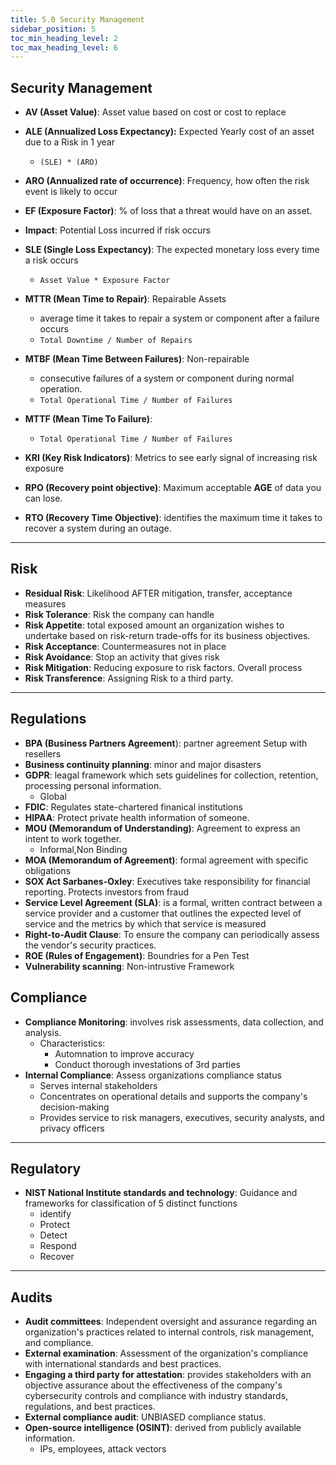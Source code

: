 ```yaml
---
title: 5.0 Security Management
sidebar_position: 5
toc_min_heading_level: 2
toc_max_heading_level: 6
---
```


## Security Management

- **AV (Asset Value)**: Asset value based on cost or cost to replace
- **ALE (Annualized Loss Expectancy):** Expected Yearly cost of an asset due to a Risk in 1 year
  - `(SLE) * (ARO) `
- **ARO (Annualized rate of occurrence)**: Frequency, how often the risk event is likely to occur
- **EF (Exposure Factor)**: % of loss that a threat would have on an asset.
- **Impact**: Potential Loss incurred if risk occurs 
- **SLE (Single Loss Expectancy)**: The expected monetary loss every time a risk occurs
  - `Asset Value * Exposure Factor `


- **MTTR (Mean Time to Repair)**: Repairable Assets
  - average time it takes to repair a system or component after a failure occurs
  - `Total Downtime / Number of Repairs`
- **MTBF (Mean Time Between Failures)**: Non-repairable
  - consecutive failures of a system or component during normal operation.
  - `Total Operational Time / Number of Failures`
- **MTTF (Mean Time To Failure)**:
  - `Total Operational Time / Number of Failures`
- **KRI (Key Risk Indicators)**: Metrics to see early signal of increasing risk exposure 
- **RPO (Recovery point objective)**: Maximum acceptable **AGE** of data you can lose. 
- **RTO (Recovery Time Objective)**: identifies the maximum time it takes to recover a system during an outage.


---

## Risk 

- **Residual Risk**: Likelihood AFTER mitigation, transfer, acceptance measures 
- **Risk Tolerance**: Risk the company can handle
- **Risk Appetite**: total exposed amount an organization wishes to undertake based on risk-return trade-offs for its business objectives.
- **Risk Acceptance**: Countermeasures not in place
- **Risk Avoidance**: Stop an activity that gives risk
- **Risk Mitigation**: Reducing exposure to risk factors. Overall process
- **Risk Transference**: Assigning Risk to a third party. 

---

## Regulations

- **BPA (Business Partners Agreement**):  partner agreement Setup with resellers 
- **Business continuity planning**: minor and major disasters
- **GDPR**: leagal framework which sets guidelines for collection, retention, processing personal information. 
  - Global
- **FDIC**: Regulates state-chartered finanical institutions
- **HIPAA**: Protect private health information of someone.
- **MOU (Memorandum of Understanding)**: Agreement to express an intent to work together.
  - Informal,Non Binding
- **MOA (Memorandum of Agreement)**: formal agreement with specific obligations
- **SOX Act Sarbanes-Oxley**: Executives take responsibility for financial reporting. Protects investors from fraud
- **Service Level Agreement (SLA)**: is a formal, written contract between a service provider and a customer that outlines the expected level of service and the metrics by which that service is measured
- **Right-to-Audit Clause**: To ensure the company can periodically assess the vendor's security practices.
- **ROE (Rules of Engagement)**: Boundries for a Pen Test
- **Vulnerability scanning**: Non-intrustive Framework

## Compliance

- **Compliance Monitoring**: involves risk assessments, data collection, and analysis.
  - Characteristics:
    - Automnation to improve accuracy
    - Conduct thorough investations of 3rd parties
- **Internal Compliance**: Assess organizations compliance status 
  - Serves internal stakeholders
  - Concentrates on operational details and supports the company's decision-making
  - Provides service to risk managers, executives, security analysts, and privacy officers

---

## Regulatory

- **NIST National Institute standards and technology**: Guidance and frameworks for classification of 5 distinct functions
  - identify
  - Protect
  - Detect
  - Respond
  - Recover
---

## Audits

- **Audit committees**: Independent oversight and assurance regarding an organization's practices related to internal controls, risk management, and compliance.
- **External examination**: Assessment of the organization's compliance with international standards and best practices.
- **Engaging a third party for attestation**: provides stakeholders with an objective assurance about the effectiveness of the company's cybersecurity controls and compliance with industry standards, regulations, and best practices.
- **External compliance audit**: UNBIASED compliance status.
- **Open-source intelligence (OSINT)**: derived from publicly available information.
  - IPs, employees, attack vectors
